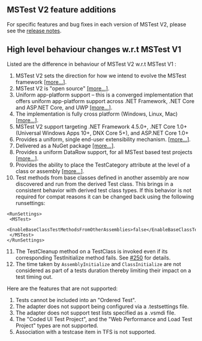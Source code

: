 ## MSTest V2 feature additions
For specific features and bug fixes in each version of MSTest V2, please see the [release notes](releases.md).

## High level behaviour changes w.r.t MSTest V1
Listed are the difference in behaviour of MSTest V2 w.r.t MSTest V1 :
1.	MSTest V2 sets the direction for how we intend to evolve the MSTest framework [[more...]](https://blogs.msdn.microsoft.com/devops/2016/06/17/taking-the-mstest-framework-forward-with-mstest-v2/).
2.	MSTest V2 is "open source" [[more...]](https://blogs.msdn.microsoft.com/devops/2017/04/05/mstest-v2-is-open-source/).
3.	Uniform app-platform support – this is a converged implementation that offers uniform app-platform support across .NET Framework, .NET Core and ASP.NET Core, and UWP [[more...]](https://blogs.msdn.microsoft.com/devops/2016/09/01/announcing-mstest-v2-framework-support-for-net-core-1-0-rtm/).
4.	The implementation is fully cross platform (Windows, Linux, Mac) [[more...]](https://blogs.msdn.microsoft.com/devops/2017/04/05/mstest-v2-is-open-source/).
5. MSTest V2 support targeting .NET Framework 4.5.0+, .NET Core 1.0+ (Universal Windows Apps 10+, DNX Core 5+), and ASP.NET Core 1.0+
6. Provides a uniform, single end-user extensibility mechanism. [[more...]](https://blogs.msdn.microsoft.com/devops/2017/07/18/extending-mstest-v2/).
7. Delivered as a NuGet package [[more...]](https://www.nuget.org/packages/MSTest.TestFramework/).
8.	Provides a uniform DataRow support, for all MSTest based test projects [[more...]](https://blogs.msdn.microsoft.com/devops/2017/02/25/mstest-v2-now-and-ahead/).
9.	Provides the ability to place the TestCategory attribute at the level of a class or assembly [[more...]](https://blogs.msdn.microsoft.com/devops/2017/02/25/mstest-v2-now-and-ahead/).
10. Test methods from base classes defined in another assembly are now discovered and run from the derived Test class. This brings in a consistent behavior with derived test class types. If this behavior is not required for compat reasons it can be changed back using the following runsettings:
 ```
 <RunSettings>    
  <MSTest> 
    <EnableBaseClassTestMethodsFromOtherAssemblies>false</EnableBaseClassTestMethodsFromOtherAssemblies> 
  </MSTest> 
</RunSettings>
```
11. The TestCleanup method on a TestClass is invoked even if its corresponding TestInitialize method fails. See [#250](https://github.com/Microsoft/testfx/issues/250) for details.
12. The time taken by `AssemblyInitialize` and `ClassInitialize` are not considered as part of a tests duration thereby limiting their impact on a test timing out.

Here are the features that are not supported:
1.	Tests cannot be included into an "Ordered Test".
2.	The adapter does not support being configured via a .testsettings file.
3.	The adapter does not support test lists specified as a .vsmdi file.
4.	The "Coded UI Test Project", and the "Web Performance and Load Test Project" types are not supported.
5.	Association with a testcase item in TFS is not supported.
